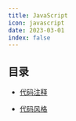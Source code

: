```yaml
---
title: JavaScript
icon: javascript
date: 2023-03-01
index: false
---
```



## 目录

* [代码注释](js-note.md)

* [代码风格](js-style.md)
